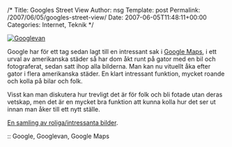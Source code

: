 /*
 Title: Googles Street View
 Author: nsg
 Template: post
 Permalink: /2007/06/05/googles-street-view/
 Date: 2007-06-05T11:48:11+00:00
 Categories: Internet, Teknik
*/
<div class="left">
  <a href="http://maps.google.com/maps?f=q&#038;hl=en&#038;q=1073+howard+street,+san+francisco&#038;sll=37.782587,-122.406428&#038;sspn=0.01043,0.020578&#038;ie=UTF8&#038;om=0&#038;layer=c&#038;cbll=37.77851,-122.408706&#038;cbp=1,138.447128246835,0.554118716595338,3&#038;ll=37.782333,-122.408295&#038;spn=0.011956,0.020084&#038;z=16"><img src='http://nsg.cc/wp-content/uploads/2007/06/googlevan-150x150.png' alt='Googlevan' /></a>
</div>

Google har för ett tag sedan lagt till en intressant sak i [Google Maps][1], i ett urval av amerikanska städer så har dom åkt runt på gator med en bil och fotograferat, sedan satt ihop alla bilderna. Man kan nu vituellt åka efter gator i flera amerikanska städer. En klart intressant funktion, mycket roande och kolla på bilar och folk.

Visst kan man diskutera hur trevligt det är för folk och bli fotade utan deras vetskap, men det är en mycket bra funktion att kunna kolla hur det ser ut innan man åker till ett nytt ställe.

[En samling av roliga/intressanta bilder][2].

:: Google, Googlevan, Google Maps

<small></small>

 [1]: http://maps.google.com
 [2]: http://blog.wired.com/27bstroke6/2007/05/request_for_urb.html
